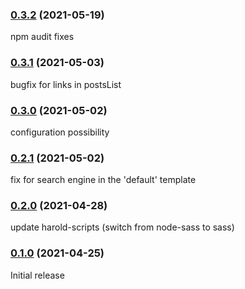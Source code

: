 ### [0.3.2](https://github.com/juliancwirko/create-harold-app/releases/tag/v0.3.2) (2021-05-19)

npm audit fixes

### [0.3.1](https://github.com/juliancwirko/create-harold-app/releases/tag/v0.3.1) (2021-05-03)

bugfix for links in postsList

### [0.3.0](https://github.com/juliancwirko/create-harold-app/releases/tag/v0.3.0) (2021-05-02)

configuration possibility

### [0.2.1](https://github.com/juliancwirko/create-harold-app/releases/tag/v0.2.1) (2021-05-02)

fix for search engine in the 'default' template

### [0.2.0](https://github.com/juliancwirko/create-harold-app/releases/tag/v0.2.0) (2021-04-28)

update harold-scripts (switch from node-sass to sass)

### [0.1.0](https://github.com/juliancwirko/create-harold-app/releases/tag/v0.1.0) (2021-04-25)

Initial release
